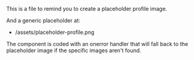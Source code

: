 This is a file to remind you to create a placeholder profile image.

And a generic placeholder at:
- /assets/placeholder-profile.png

The component is coded with an onerror handler that will fall back to the placeholder image if the specific images aren't found.